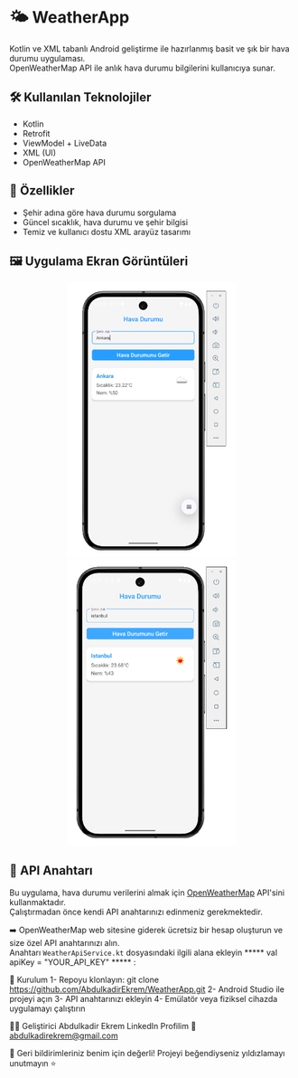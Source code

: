 # 🌤️ WeatherApp

Kotlin ve XML tabanlı Android geliştirme ile hazırlanmış basit ve şık bir hava durumu uygulaması.  
OpenWeatherMap API ile anlık hava durumu bilgilerini kullanıcıya sunar.

## 🛠️ Kullanılan Teknolojiler

- Kotlin
- Retrofit
- ViewModel + LiveData
- XML (UI)
- OpenWeatherMap API

## 📱 Özellikler

- Şehir adına göre hava durumu sorgulama
- Güncel sıcaklık, hava durumu ve şehir bilgisi
- Temiz ve kullanıcı dostu XML arayüz tasarımı

## 🖼️ Uygulama Ekran Görüntüleri

<p align="center">
  <img src="https://github.com/AbdulkadirEkrem/WeatherApp/blob/main/WeatherAppAPI.png" alt="Ana ekran" width="300" />
  <img src="https://github.com/AbdulkadirEkrem/WeatherApp/blob/main/WeatherAppAPI%202.png" alt="Sonuç ekranı" width="300" />
</p>

## 🔑 API Anahtarı

Bu uygulama, hava durumu verilerini almak için [OpenWeatherMap](https://openweathermap.org/api) API'sini kullanmaktadır.  
Çalıştırmadan önce kendi API anahtarınızı edinmeniz gerekmektedir.

➡️ OpenWeatherMap web sitesine giderek ücretsiz bir hesap oluşturun ve size özel API anahtarınızı alın.  
Anahtarı `WeatherApiService.kt` dosyasındaki ilgili alana ekleyin ***** val apiKey = "YOUR_API_KEY" ***** :

🚀 Kurulum
1- Repoyu klonlayın:
git clone https://github.com/AbdulkadirEkrem/WeatherApp.git
2- Android Studio ile projeyi açın
3- API anahtarınızı ekleyin
4- Emülatör veya fiziksel cihazda uygulamayı çalıştırın

👨‍💻 Geliştirici
Abdulkadir Ekrem
LinkedIn Profilim
📧 abdulkadirekrem@gmail.com

📌 Geri bildirimleriniz benim için değerli! Projeyi beğendiyseniz yıldızlamayı unutmayın ⭐
